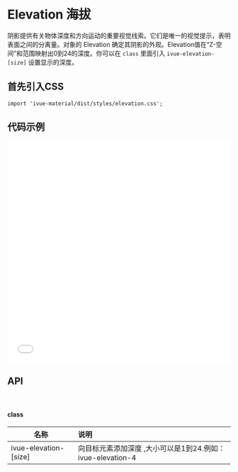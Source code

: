 # Elevation 海拔

阴影提供有关物体深度和方向运动的重要视觉线索。它们是唯一的视觉提示，表明表面之间的分离量。对象的 Elevation 确定其阴影的外观。Elevation值在“Z-空间”和范围映射出0到24的深度。你可以在 ```class``` 里面引入 ```ivue-elevation-[size]``` 设置显示的深度。

## 首先引入CSS
```
import 'ivue-material/dist/styles/elevation.css';
```

## 代码示例
<iframe width="100%" height="500" src="//jsfiddle.net/qq282126990/hq8ytvzx/embedded/result,html,css/" allowfullscreen="allowfullscreen" allowpaymentrequest frameborder="0"></iframe>


## API    
<br>

#### class

| 名称                   | 说明                                                           |
| ---------------------- | :------------------------------------------------------------- |
| ivue-elevation-[size] | 向目标元素添加深度 ,大小可以是1到24.例如：ivue-elevation-4 |

